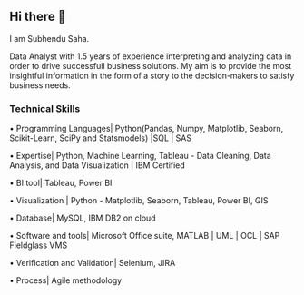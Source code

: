 ## Hi there 👋

I am Subhendu Saha.

Data Analyst with 1.5 years of experience interpreting and analyzing data in order to drive successfull business solutions. My aim is to provide the most insightful information in the form of a story to the decision-makers to satisfy business needs.

### Technical Skills

• Programming Languages| Python(Pandas, Numpy, Matplotlib, Seaborn, Scikit-Learn, SciPy and Statsmodels) |SQL | SAS

• Expertise| Python, Machine Learning, Tableau - Data Cleaning, Data Analysis, and Data Visualization | IBM Certified

• BI tool| Tableau, Power BI

• Visualization | Python - Matplotlib, Seaborn, Tableau, Power BI, GIS

• Database| MySQL, IBM DB2 on cloud

• Software and tools| Microsoft Office suite, MATLAB | UML | OCL | SAP Fieldglass VMS

• Verification and Validation| Selenium, JIRA

• Process| Agile methodology 

